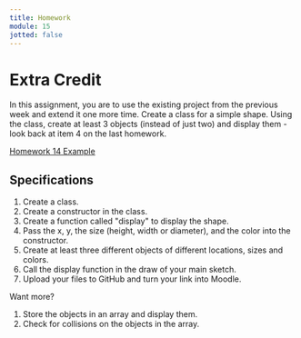 ```yaml
---
title: Homework
module: 15
jotted: false
---
```


# Extra Credit

In this assignment, you are to use the existing project from the previous week and extend it one more time.  Create a class for a simple shape.  Using the class, create at least 3 objects (instead of just two) and display them - look back at item 4 on the last homework.


<a href="https://github.com/Montana-Media-Arts/120_CreativeCoding1-Spring2022-Samples/tree/main/Homework%2014" target="_blank">Homework 14 Example</a>

## Specifications

1. Create a class.
2. Create a constructor in the class.
3. Create a function called "display" to display the shape.
3. Pass the x, y, the size (height, width or diameter), and the color into the constructor.
4. Create at least three different objects of different locations, sizes and colors.
5. Call the display function in the draw of your main sketch.
7. Upload your files to GitHub and turn your link into Moodle.

Want more?

1. Store the objects in an array and display them.
2. Check for collisions on the objects in the array.